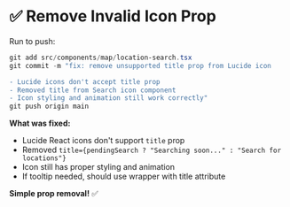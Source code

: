 # ✅ Remove Invalid Icon Prop

Run to push:

```powershell
git add src/components/map/location-search.tsx
git commit -m "fix: remove unsupported title prop from Lucide icon

- Lucide icons don't accept title prop
- Removed title from Search icon component
- Icon styling and animation still work correctly"
git push origin main
```

**What was fixed:**
- Lucide React icons don't support `title` prop
- Removed `title={pendingSearch ? "Searching soon..." : "Search for locations"}`
- Icon still has proper styling and animation
- If tooltip needed, should use wrapper with title attribute

**Simple prop removal!** ✅
